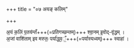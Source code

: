 +++
title = "०७ अयङ् कलिम्"

+++


अ॒यं क॒लिं प॒तय॑न्तँ+++(=प्रतिगच्छन्तम्)+++ श्वा॒नम् इ॒वोद्-वृ॑द्धम् ।  
अ॒जां वाशि॑ताम् इव मरुतः॒ पर्या॑द्ध्व॒ँ॒+++(=पर्यास्यध्वम्)+++ स्वाहा॑ ।  
